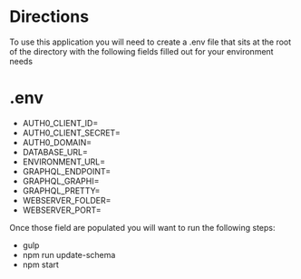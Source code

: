 # Directions #

To use this application you will need to create a .env file that sits at the root of the directory with the following fields filled out for your environment needs

# .env #
 * AUTH0_CLIENT_ID=
 * AUTH0_CLIENT_SECRET=
 * AUTH0_DOMAIN=
 * DATABASE_URL=
 * ENVIRONMENT_URL=
 * GRAPHQL_ENDPOINT=
 * GRAPHQL_GRAPHI=
 * GRAPHQL_PRETTY=
 * WEBSERVER_FOLDER=
 * WEBSERVER_PORT=

Once those field are populated you will want to run the following steps:
* gulp
* npm run update-schema 
* npm start
